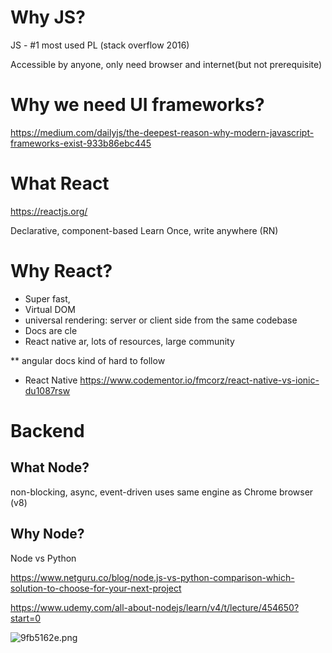# Why JS?

JS - #1 most used PL (stack overflow 2016)

Accessible by anyone, only need browser and internet(but not prerequisite)


# Why we need UI frameworks?

https://medium.com/dailyjs/the-deepest-reason-why-modern-javascript-frameworks-exist-933b86ebc445

# What React

https://reactjs.org/

Declarative, component-based
Learn Once, write anywhere (RN)


# Why React?

+ Super fast,
+ Virtual DOM
+ universal rendering: server or client side from the same codebase
+ Docs are cle
+ React native
ar, lots of resources, large community

** angular docs kind of hard to follow

+ React Native
https://www.codementor.io/fmcorz/react-native-vs-ionic-du1087rsw

# Backend

## What Node?
non-blocking, async, event-driven
uses same engine as Chrome browser (v8)

## Why Node?
Node vs Python

https://www.netguru.co/blog/node.js-vs-python-comparison-which-solution-to-choose-for-your-next-project


https://www.udemy.com/all-about-nodejs/learn/v4/t/lecture/454650?start=0


![9fb5162e.png](:storage/3c3f3c9d-54eb-4cb0-b641-c50ec422a635/9fb5162e.png)
